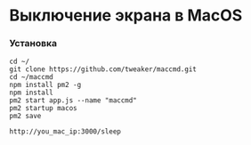 # Выключение экрана в MacOS
### Установка
```
cd ~/
git clone https://github.com/tweaker/maccmd.git
cd ~/maccmd
npm install pm2 -g
npm install
pm2 start app.js --name "maccmd"
pm2 startup macos
pm2 save
```
```
http://you_mac_ip:3000/sleep
```

